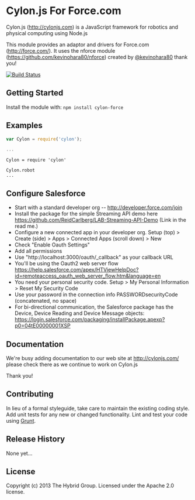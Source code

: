 # Cylon.js For Force.com

Cylon.js (http://cylonjs.com) is a JavaScript framework for robotics and physical computing using Node.js

This module provides an adaptor and drivers for Force.com (http://force.com/). It uses the nforce module (https://github.com/kevinohara80/nforce) created by [@kevinohara80](https://github.com/kevinohara80) thank you!

[![Build Status](https://secure.travis-ci.org/hybridgroup/cylon-force.png?branch=master)](http://travis-ci.org/hybridgroup/cylon-force)

## Getting Started
Install the module with: `npm install cylon-force`

## Examples

```javascript
var Cylon = require('cylon');

...
```

```coffee-script
Cylon = require 'cylon'

Cylon.robot
...
```

## Configure Salesforce
- Start with a standard developer org -- http://developer.force.com/join
- Install the package for the simple Streaming API demo here
https://github.com/ReidCarlberg/LAB-Streaming-API-Demo
(Link in the read me.)
- Configure a new connected app in your developer org.
Setup (top) > Create (side) > Apps > Connected Apps (scroll down) > New
- Check "Enable Oauth Settings"
- Add all permissions
- Use "http://localhost:3000/oauth/_callback" as your callback URL
- You'll be using the Oauth2 web server flow
https://help.salesforce.com/apex/HTViewHelpDoc?id=remoteaccess_oauth_web_server_flow.htm&language=en
- You need your personal security code.
Setup > My Personal Information > Reset My Security Code
- Use your password in the connection info PASSWORDsecurityCode (concatenated, no space)
- For bi-directional communication, the Salesforce package has the Device, Device Reading and Device Message objects: https://login.salesforce.com/packaging/installPackage.apexp?p0=04tE00000001XSP

## Documentation
We're busy adding documentation to our web site at http://cylonjs.com/ please check there as we continue to work on Cylon.js

Thank you!

## Contributing
In lieu of a formal styleguide, take care to maintain the existing coding style. Add unit tests for any new or changed functionality. Lint and test your code using [Grunt](http://gruntjs.com/).

## Release History
None yet...

## License
Copyright (c) 2013 The Hybrid Group. Licensed under the Apache 2.0 license.
